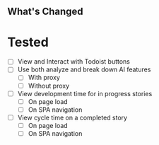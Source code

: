 ## What's Changed

# Tested
- [ ] View and Interact with Todoist buttons
- [ ] Use both analyze and break down AI features
  - [ ] With proxy
  - [ ] Without proxy
- [ ] View development time for in progress stories
  - [ ] On page load
  - [ ] On SPA navigation
- [ ] View cycle time on a completed story
  - [ ] On page load
  - [ ] On SPA navigation
